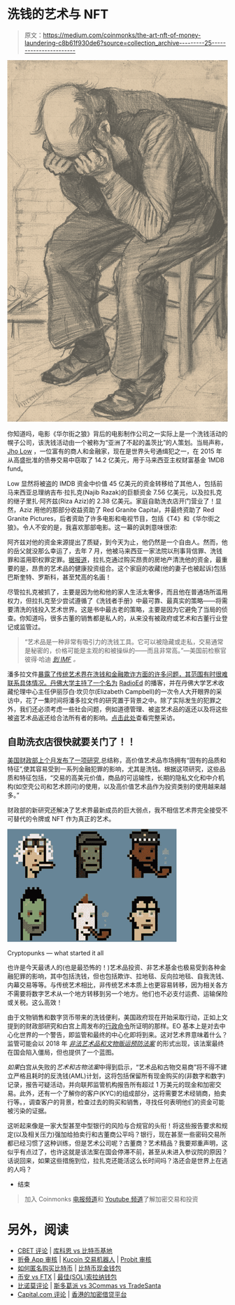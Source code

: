# 洗钱的艺术与 NFT

> 原文：<https://medium.com/coinmonks/the-art-nft-of-money-laundering-c8b61f930de6?source=collection_archive---------25----------------------->

![](img/3b691d26434930ac43dca1db11129a9f.png)

你知道吗，电影《华尔街之狼》背后的电影制作公司之一实际上是一个洗钱活动的幌子公司，该洗钱活动由一个被称为“亚洲了不起的盖茨比”的人策划。当局声称， [Jho Low](https://fortune.com/2022/03/07/jho-low-fugitive-1mdb-financier-biography/) ，一位富有的商人和金融家，现在是世界头号通缉犯之一，在 2015 年从高盛批准的债券交易中窃取了 14.2 亿美元，用于马来西亚主权财富基金 1MDB fund。

Low 显然将被盗的 IMDB 资金中价值 45 亿美元的资金转移给了其他人，包括前马来西亚总理纳吉布·拉扎克(Najib Razak)的巨额资金 7.56 亿美元，以及拉扎克的继子里扎·阿齐兹(Riza Aziz)的 2.38 亿美元。家庭自助洗衣店开门营业了！显然，Aziz 用他的那部分收益资助了 Red Granite Capital，并最终资助了 Red Granite Pictures，后者资助了许多电影和电视节目，包括《T4》和《华尔街之狼》。令人不安的是，我喜欢那部电影。这一幕的讽刺意味很浓:

阿齐兹对他的资金来源提出了质疑，到今天为止，他仍然是一个自由人。然而，他的岳父就没那么幸运了，去年 7 月，他被马来西亚一家法院以刑事背信罪、洗钱罪和滥用职权罪定罪。[据报道](https://www.reuters.com/article/us-malaysia-politics-najib/at-start-of-1mdb-trial-prosecution-paints-a-tale-of-excess-and-abuse-idUSKCN1VI0D4)，拉扎克通过购买昂贵的房地产清洗他的资金，最重要的是，昂贵的艺术品的健康投资组合。这个家庭的收藏(他的妻子也被起诉)包括巴斯奎特、罗斯科，甚至梵高的名画！

尽管拉扎克被抓了，主要是因为他和他的家人生活太奢侈，而且他在普通场所滥用权力，但拉扎克至少尝试遵循了《洗钱者手册》中最可靠、最真实的策略——将需要清洗的钱投入艺术世界。这是书中最古老的策略，主要是因为它避免了当局的侦查。你知道吗，很多古董的销售都是私人的，从来没有被政府或艺术和古董行业登记或监管过。

> “艺术品是一种非常有吸引力的洗钱工具。它可以被隐藏或走私，交易通常是秘密的，价格可能是主观的和被操纵的——而且非常高。”—美国前检察官彼得·哈迪 [*到 IMF*](https://www.imf.org/external/pubs/ft/fandd/2019/09/the-art-of-money-laundering-and-washing-illicit-cash-mashberg.htm) *。*

潘多拉文件[暴露了传统艺术界在洗钱和金融欺诈方面的许多问题，其范围有时很难联系具体情况。丹佛大学主持了一个名为](https://news.artnet.com/art-world/pandora-papers-art-shell-companies-2067444) [RadioEd](https://www.du.edu/news/tune-radioed) 的播客，并在丹佛大学艺术收藏伦理中心主任伊丽莎白·坎贝尔(Elizabeth Campbell)的一次令人大开眼界的采访中，花了一集时间将潘多拉文件的研究置于背景之中。除了实际发生的犯罪之外，我们还必须考虑一些社会问题，例如道德管理、被盗艺术品的返还以及将这些被盗艺术品返还给合法所有者的影响。[点击此处](https://content.blubrry.com/radioed/S2E21_Pandora_Papers.mp3)查看完整采访。

## 自助洗衣店很快就要关门了！！

[美国财政部上个月发布了一项研究](https://home.treasury.gov/news/press-releases/jy0588),总结称，高价值艺术品市场拥有“固有的品质和特征”,使其容易受到一系列金融犯罪的影响，尤其是洗钱。根据这项研究，这些品质和特征包括，“交易的高美元价值，商品的可运输性，长期的隐私文化和中介机构(如空壳公司和艺术顾问)的使用，以及高价值艺术品作为投资类别的使用越来越多。”

财政部的新研究还解决了艺术界最新成员的巨大弱点，我不相信艺术界完全接受不可替代的令牌或 NFT 作为真正的艺术。

![](img/5b41e5b113f75bf8f24c31567e3d9d87.png)

Cryptopunks — what started it all

也许是今天最诱人的(也是最恐怖的！)艺术品投资、非艺术基金也极易受到各种金融犯罪的影响，其中包括洗钱，但也包括欺诈、拉地毯、反向拉地毯、自我洗钱、内幕交易等等。与传统艺术相比，非传统艺术本质上也更容易转移，因为相关各方不需要将数字艺术从一个地方转移到另一个地方。他们也不必支付运费、运输保险或关税。这么高效！

由于文物销售和数字货币带来的洗钱便利，美国政府现在开始采取行动，正如上文提到的财政部研究和白宫上周发布的[行政命令](/coinmonks/did-bitcoin-just-hit-critical-mass-dfefa7161852)所证明的那样。EO 基本上是对去中心化世界的一个警告，即监管和最终的中心化即将到来。这对艺术界意味着什么？监管可能会以 2018 年 [*非法艺术品和文物贩运预防法案*](https://www.congress.gov/bill/115th-congress/house-bill/5886) 的形式出现，该法案最终在国会陷入僵局，但也提供了一个蓝图。

*如果*白宫从失败的*艺术和古物法案*中得到启示，“艺术品和古物交易商”将不得不建立严格且耗时的反洗钱(AML)计划，这将包括保留所有现金购买的(非数字和数字)记录，报告可疑活动，并向联邦监管机构报告所有超过 1 万美元的现金和加密交易。此外，还有一个了解你的客户(KYC)的组成部分，这将需要艺术经销商，拍卖行等。，调查客户的背景，检查过去的购买和销售，寻找任何表明他们的资金可能被污染的证据。

这听起来像是一家大型甚至中型银行的风险与合规官的头衔！将这些报告要求和规定(以及相关压力)强加给拍卖行和古董商公平吗？银行，现在甚至一些密码交易所都已经习惯了这种训练，但是艺术公司呢？古董商？艺术精品？我要郑重声明，这似乎有点过了，也许这就是该法案在国会停滞不前，甚至从未进入参议院的原因？话说回来，如果这些措施到位，拉扎克还能活这么长时间吗？洛还会是世界上在逃的人吗？

*   结束

> 加入 Coinmonks [电报频道](https://t.me/coincodecap)和 [Youtube 频道](https://www.youtube.com/c/coinmonks/videos)了解加密交易和投资

# 另外，阅读

*   [CBET 评论](https://coincodecap.com/cbet-casino-review) | [库科恩 vs 比特币基地](https://coincodecap.com/kucoin-vs-coinbase)
*   [折叠 App 审核](https://coincodecap.com/fold-app-review) | [Kucoin 交易机器人](/coinmonks/kucoin-trading-bot-automate-your-trades-8cf0ca2138e0) | [Probit 审核](https://coincodecap.com/probit-review)
*   [如何匿名购买比特币](https://coincodecap.com/buy-bitcoin-anonymously) | [比特币现金钱包](https://coincodecap.com/bitcoin-cash-wallets)
*   [币安 vs FTX](https://coincodecap.com/binance-vs-ftx) | [最佳(SOL)索拉纳钱包](https://coincodecap.com/solana-wallets)
*   [比诺莫评论](https://coincodecap.com/binomo-review) | [斯多葛派 vs 3Commas vs TradeSanta](https://coincodecap.com/stoic-vs-3commas-vs-tradesanta)
*   [Capital.com 评论](https://coincodecap.com/capital-com-review) | [香港的加密借贷平台](https://coincodecap.com/crypto-lending-hong-kong)